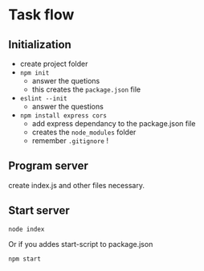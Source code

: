 # Task flow

## Initialization

- create project folder
- `npm init`  
  - answer the quetions
  - this creates the `package.json` file
- `eslint --init`
  - answer the questions
- `npm install express cors`
  - add express dependancy to the package.json file
  - creates the `node_modules` folder
  - remember `.gitignore` !

## Program server

create index.js and other files necessary.

## Start server

  ```shell
  node index
  ```

Or if you addes start-script to package.json

  ```shell
  npm start
  ```
